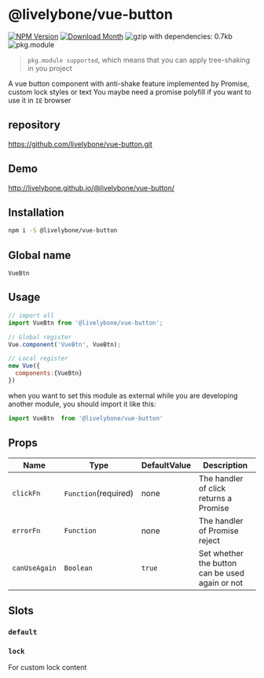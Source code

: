 # @livelybone/vue-button
[![NPM Version](http://img.shields.io/npm/v/@livelybone/vue-button.svg?style=flat-square)](https://www.npmjs.com/package/@livelybone/vue-button)
[![Download Month](http://img.shields.io/npm/dm/@livelybone/vue-button.svg?style=flat-square)](https://www.npmjs.com/package/@livelybone/vue-button)
![gzip with dependencies: 0.7kb](https://img.shields.io/badge/gzip--with--dependencies-0.7kb-brightgreen.svg "gzip with dependencies: 0.7kb")
![pkg.module](https://img.shields.io/badge/pkg.module-supported-blue.svg "pkg.module")

> `pkg.module supported`, which means that you can apply tree-shaking in you project

A vue button component with anti-shake feature implemented by Promise, custom lock styles or text
You maybe need a promise polyfill if you want to use it in `IE` browser

## repository
https://github.com/livelybone/vue-button.git

## Demo
http://livelybone.github.io/@livelybone/vue-button/

## Installation
```bash
npm i -S @livelybone/vue-button
```

## Global name
`VueBtn`

## Usage
```js
// import all
import VueBtn from '@livelybone/vue-button';

// Global register
Vue.component('VueBtn', VueBtn);

// Local register
new Vue({
  components:{VueBtn}
})
```

when you want to set this module as external while you are developing another module, you should import it like this:
```js
import VueBtn  from '@livelybone/vue-button'
```

## Props
| Name                      | Type                                      | DefaultValue                                  | Description  |
| ------------------------- | ----------------------------------------- | --------------------------------------------- | ------------ |
| `clickFn`                 | `Function`(required)                      | none                                          | The handler of click returns a Promise |
| `errorFn`                 | `Function`                                | none                                          | The handler of Promise reject |
| `canUseAgain`             | `Boolean`                                 | `true`                                        | Set whether the button can be used again or not |

## Slots

### `default`

### `lock`
For custom lock content